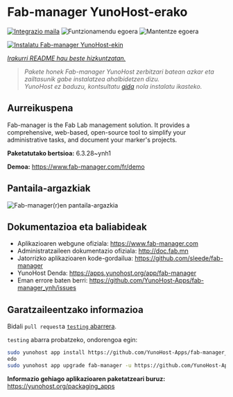 <!--
Ohart ongi: README hau automatikoki sortu da <https://github.com/YunoHost/apps/tree/master/tools/readme_generator>ri esker
EZ editatu eskuz.
-->

# Fab-manager YunoHost-erako

[![Integrazio maila](https://dash.yunohost.org/integration/fab-manager.svg)](https://ci-apps.yunohost.org/ci/apps/fab-manager/) ![Funtzionamendu egoera](https://ci-apps.yunohost.org/ci/badges/fab-manager.status.svg) ![Mantentze egoera](https://ci-apps.yunohost.org/ci/badges/fab-manager.maintain.svg)

[![Instalatu Fab-manager YunoHost-ekin](https://install-app.yunohost.org/install-with-yunohost.svg)](https://install-app.yunohost.org/?app=fab-manager)

*[Irakurri README hau beste hizkuntzatan.](./ALL_README.md)*

> *Pakete honek Fab-manager YunoHost zerbitzari batean azkar eta zailtasunik gabe instalatzea ahalbidetzen dizu.*  
> *YunoHost ez baduzu, kontsultatu [gida](https://yunohost.org/install) nola instalatu ikasteko.*

## Aurreikuspena

Fab-manager is the Fab Lab management solution. It provides a comprehensive, web-based, open-source tool to simplify your administrative tasks, and document your marker's projects.


**Paketatutako bertsioa:** 6.3.28~ynh1

**Demoa:** <https://www.fab-manager.com/fr/demo>

## Pantaila-argazkiak

![Fab-manager(r)en pantaila-argazkia](./doc/screenshots/dashboard-mockup.webp)

## Dokumentazioa eta baliabideak

- Aplikazioaren webgune ofiziala: <https://www.fab-manager.com>
- Administratzaileen dokumentazio ofiziala: <http://doc.fab.mn>
- Jatorrizko aplikazioaren kode-gordailua: <https://github.com/sleede/fab-manager>
- YunoHost Denda: <https://apps.yunohost.org/app/fab-manager>
- Eman errore baten berri: <https://github.com/YunoHost-Apps/fab-manager_ynh/issues>

## Garatzaileentzako informazioa

Bidali `pull request`a [`testing` abarrera](https://github.com/YunoHost-Apps/fab-manager_ynh/tree/testing).

`testing` abarra probatzeko, ondorengoa egin:

```bash
sudo yunohost app install https://github.com/YunoHost-Apps/fab-manager_ynh/tree/testing --debug
edo
sudo yunohost app upgrade fab-manager -u https://github.com/YunoHost-Apps/fab-manager_ynh/tree/testing --debug
```

**Informazio gehiago aplikazioaren paketatzeari buruz:** <https://yunohost.org/packaging_apps>

